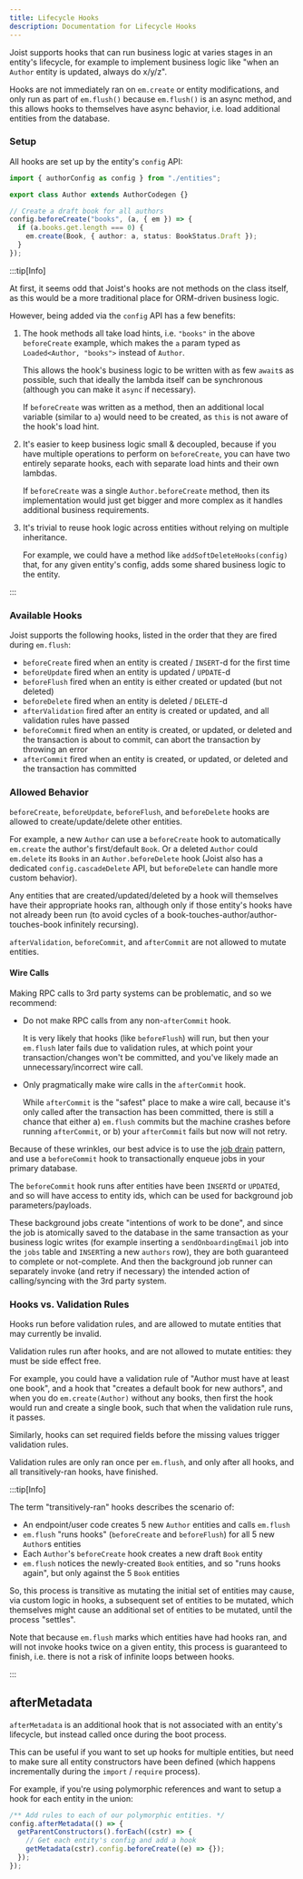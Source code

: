 ```yaml
---
title: Lifecycle Hooks
description: Documentation for Lifecycle Hooks
---
```


Joist supports hooks that can run business logic at varies stages in an entity's lifecycle, for example to implement business logic like "when an `Author` entity is updated, always do x/y/z".

Hooks are not immediately ran on `em.create` or entity modifications, and only run as part of `em.flush()` because `em.flush()` is an async method, and this allows hooks to themselves have async behavior, i.e. load additional entities from the database.

### Setup

All hooks are set up by the entity's `config` API:

```typescript
import { authorConfig as config } from "./entities";

export class Author extends AuthorCodegen {}

// Create a draft book for all authors
config.beforeCreate("books", (a, { em }) => {
  if (a.books.get.length === 0) {
    em.create(Book, { author: a, status: BookStatus.Draft });
  }
});
```

:::tip[Info]

At first, it seems odd that Joist's hooks are not methods on the class itself, as this would be a more traditional place for ORM-driven business logic.

However, being added via the `config` API has a few benefits:

1. The hook methods all take load hints, i.e. `"books"` in the above `beforeCreate` example, which makes the `a` param typed as `Loaded<Author, "books">` instead of `Author`.

   This allows the hook's business logic to be written with as few `await`s as possible, such that ideally the lambda itself can be synchronous (although you can make it `async` if necessary).

   If `beforeCreate` was written as a method, then an additional local variable (similar to `a`) would need to be created, as `this` is not aware of the hook's load hint.

2. It's easier to keep business logic small & decoupled, because if you have multiple operations to perform on `beforeCreate`, you can have two entirely separate hooks, each with separate load hints and their own lambdas.

   If `beforeCreate` was a single `Author.beforeCreate` method, then its implementation would just get bigger and more complex as it handles additional business requirements.

3. It's trivial to reuse hook logic across entities without relying on multiple inheritance.

   For example, we could have a method like `addSoftDeleteHooks(config)` that, for any given entity's config, adds some shared business logic to the entity.

:::

### Available Hooks

Joist supports the following hooks, listed in the order that they are fired during `em.flush`:

- `beforeCreate` fired when an entity is created / `INSERT`-d for the first time
- `beforeUpdate` fired when an entity is updated / `UPDATE`-d
- `beforeFlush` fired when an entity is either created or updated (but not deleted)
- `beforeDelete` fired when an entity is deleted / `DELETE`-d
- `afterValidation` fired after an entity is created or updated, and all validation rules have passed
- `beforeCommit` fired when an entity is created, or updated, or deleted and the transaction is about to commit, can abort the transaction by throwing an error
- `afterCommit` fired when an entity is created, or updated, or deleted and the transaction has committed

### Allowed Behavior

`beforeCreate`, `beforeUpdate`, `beforeFlush`, and `beforeDelete` hooks are allowed to create/update/delete other entities.

For example, a new `Author` can use a `beforeCreate` hook to automatically `em.create` the author's first/default `Book`. Or a deleted `Author` could `em.delete` its `Book`s in an `Author.beforeDelete` hook (Joist also has a dedicated `config.cascadeDelete` API, but `beforeDelete` can handle more custom behavior).

Any entities that are created/updated/deleted by a hook will themselves have their appropriate hooks ran, although only if those entity's hooks have not already been run (to avoid cycles of a book-touches-author/author-touches-book infinitely recursing).

`afterValidation`, `beforeCommit`, and `afterCommit` are not allowed to mutate entities.

#### Wire Calls

Making RPC calls to 3rd party systems can be problematic, and so we recommend:

- Do not make RPC calls from any non-`afterCommit` hook.

  It is very likely that hooks (like `beforeFlush`) will run, but then your `em.flush` later fails due to validation rules, at which point your transaction/changes won't be committed, and you've likely made an unnecessary/incorrect wire call.

- Only pragmatically make wire calls in the `afterCommit` hook.

  While `afterCommit` is the "safest" place to make a wire call, because it's only called after the transaction has been committed, there is still a chance that either a) `em.flush` commits but the machine crashes before running `afterCommit`, or b) your `afterCommit` fails but now will not retry.

Because of these wrinkles, our best advice is to use the [job drain](https://brandur.org/job-drain) pattern, and use a `beforeCommit` hook to transactionally enqueue jobs in your primary database.

The `beforeCommit` hook runs after entities have been `INSERT`d or `UPDATE`d, and so will have access to entity ids, which can be used for background job parameters/payloads. 

These background jobs create "intentions of work to be done", and since the job is atomically saved to the database in the same transaction as your business logic writes (for example inserting a `sendOnboardingEmail` job into the `jobs` table and `INSERT`ing a new `authors` row), they are both guaranteed to complete or not-complete. And then the background job runner can separately invoke (and retry if necessary) the intended action of calling/syncing with the 3rd party system.

### Hooks vs. Validation Rules

Hooks run before validation rules, and are allowed to mutate entities that may currently be invalid.

Validation rules run after hooks, and are not allowed to mutate entities: they must be side effect free.

For example, you could have a validation rule of "Author must have at least one book", and a hook that "creates a default book for new authors", and when you do `em.create(Author)` without any books, then first the hook would run and create a single book, such that when the validation rule runs, it passes.

Similarly, hooks can set required fields before the missing values trigger validation rules.

Validation rules are only ran once per `em.flush`, and only after all hooks, and all transitively-ran hooks, have finished.

:::tip[Info]

The term "transitively-ran" hooks describes the scenario of:

- An endpoint/user code creates 5 new `Author` entities and calls `em.flush`
- `em.flush` "runs hooks" (`beforeCreate` and `beforeFlush`) for all 5 new `Author`s entities
- Each `Author`'s `beforeCreate` hook creates a new draft `Book` entity
- `em.flush` notices the newly-created `Book` entities, and so "runs hooks again", but only against the 5 `Book` entities

So, this process is transitive as mutating the initial set of entities may cause, via custom logic in hooks, a subsequent set of entities to be mutated, which themselves might cause an additional set of entities to be mutated, until the process "settles".

Note that because `em.flush` marks which entities have had hooks ran, and will not invoke hooks twice on a given entity, this process is guaranteed to finish, i.e. there is not a risk of infinite loops between hooks.

:::

## afterMetadata

`afterMetadata` is an additional hook that is not associated with an entity's lifecycle, but instead called once during the boot process.

This can be useful if you want to set up hooks for multiple entities, but need to make sure all entity constructors have been defined (which happens incrementally during the `import` / `require` process).

For example, if you're using polymorphic references and want to setup a hook for each entity in the union:

```typescript
/** Add rules to each of our polymorphic entities. */
config.afterMetadata(() => {
  getParentConstructors().forEach((cstr) => {
    // Get each entity's config and add a hook
    getMetadata(cstr).config.beforeCreate((e) => {});
  });
});
```
